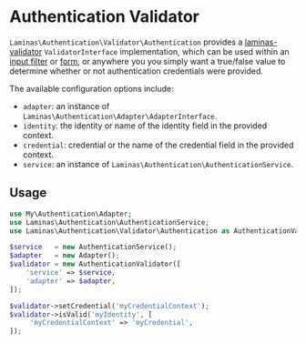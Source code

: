 # Authentication Validator

`Laminas\Authentication\Validator\Authentication` provides a [laminas-validator](https://github.com/laminas/laminas-validator)
`ValidatorInterface` implementation, which can be used within an
[input filter](https://github.com/laminas/laminas-inputfilter) or
[form](https://github.com/laminas/laminas-form), or anywhere you
you simply want a true/false value to determine whether or not authentication
credentials were provided.

The available configuration options include:

- `adapter`: an instance of `Laminas\Authentication\Adapter\AdapterInterface`.
- `identity`: the identity or name of the identity field in the provided context.
- `credential`: credential or the name of the credential field in the provided context.
- `service`: an instance of `Laminas\Authentication\AuthenticationService`.

## Usage

```php
use My\Authentication\Adapter;
use Laminas\Authentication\AuthenticationService;
use Laminas\Authentication\Validator\Authentication as AuthenticationValidator;

$service   = new AuthenticationService();
$adapter   = new Adapter();
$validator = new AuthenticationValidator([
    'service' => $service,
    'adapter' => $adapter,
]);

$validator->setCredential('myCredentialContext');
$validator->isValid('myIdentity', [
     'myCredentialContext' => 'myCredential',
]);
```
